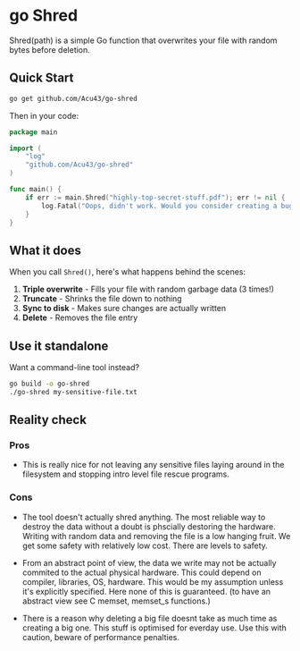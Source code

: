 # go Shred

 Shred(path) is a simple Go function that overwrites your file with random bytes before deletion.

## Quick Start

```bash
go get github.com/Acu43/go-shred
```

Then in your code:

```go
package main

import (
    "log"
    "github.com/Acu43/go-shred"
)

func main() {
    if err := main.Shred("highly-top-secret-stuff.pdf"); err != nil {
        log.Fatal("Oops, didn't work. Would you consider creating a bug?", err)
    }
}
```

##  What it does

When you call `Shred()`, here's what happens behind the scenes:

1. **Triple overwrite** - Fills your file with random garbage data (3 times!)
2. **Truncate** - Shrinks the file down to nothing
3. **Sync to disk** - Makes sure changes are actually written
4. **Delete** - Removes the file entry

##  Use it standalone

Want a command-line tool instead?

```bash
go build -o go-shred
./go-shred my-sensitive-file.txt
```

## Reality check

### Pros

- This is really nice for not leaving any sensitive files laying around in the filesystem and stopping intro level file rescue programs.

### Cons

- The tool doesn't actually shred anything. The most reliable way to destroy the data without a doubt is phscially destoring the hardware. Writing with random data and removing the file is a low hanging fruit. We get some safety with relatively low cost. There are levels to safety.
- From an abstract point of view, the data we write may not be actually commited to the actual physical hardware. This could depend on compiler, libraries, OS, hardware. This would be my assumption unless it's explicitly specified. Here none of this is guaranteed. (to have an abstract view see C memset, memset_s functions.)

- There is a reason why deleting a big file doesnt take as much time as creating a big one. This stuff is optimised for everday use. Use this with caution, beware of performance penalties.
